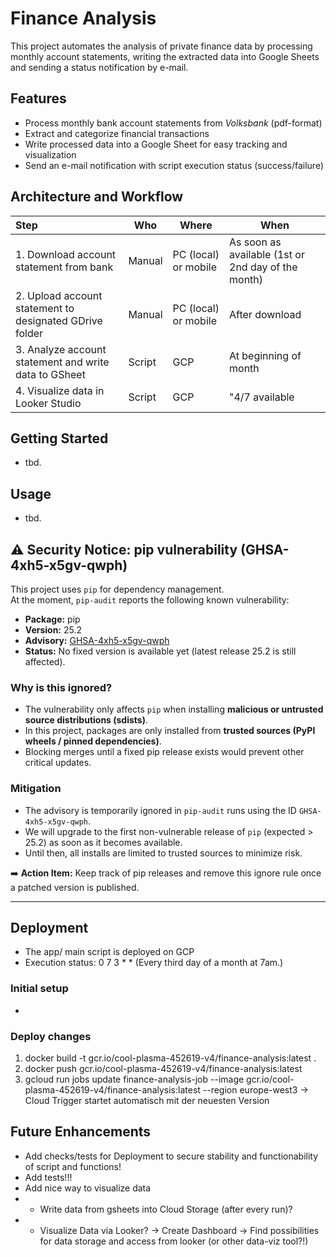 # Finance Analysis

This project automates the analysis of private finance data by processing monthly account statements, writing the extracted data into Google Sheets and sending a status notification by e-mail.

## Features

- Process monthly bank account statements from *Volksbank* (pdf-format)
- Extract and categorize financial transactions
- Write processed data into a Google Sheet for easy tracking and visualization
- Send an e-mail notification with script execution status (success/failure)


## Architecture and Workflow

| Step                                                      | Who        | Where                 | When
|:--------------------------------------------------------- |---------   |-----------------------|-----------------------------------   |
| 1. Download account statement from bank                   | Manual     | PC (local) or mobile  | As soon as available (1st or 2nd day of the month) |
| 2. Upload account statement to designated GDrive folder   | Manual     | PC (local) or mobile  | After download                       |
| 3. Analyze account statement and write data to GSheet     | Script     | GCP                   | At beginning of month                |
| 4. Visualize data in Looker Studio                        | Script     | GCP                   | "4/7 available                       |


## Getting Started

- tbd.

## Usage

- tbd.


## ⚠️ Security Notice: pip vulnerability (GHSA-4xh5-x5gv-qwph)

This project uses `pip` for dependency management.  
At the moment, `pip-audit` reports the following known vulnerability:

- **Package:** pip  
- **Version:** 25.2  
- **Advisory:** [GHSA-4xh5-x5gv-qwph](https://github.com/advisories/GHSA-4xh5-x5gv-qwph)  
- **Status:** No fixed version is available yet (latest release 25.2 is still affected).  

### Why is this ignored?
- The vulnerability only affects `pip` when installing **malicious or untrusted source distributions (sdists)**.  
- In this project, packages are only installed from **trusted sources (PyPI wheels / pinned dependencies)**.  
- Blocking merges until a fixed pip release exists would prevent other critical updates.

### Mitigation
- The advisory is temporarily ignored in `pip-audit` runs using the ID `GHSA-4xh5-x5gv-qwph`.  
- We will upgrade to the first non-vulnerable release of `pip` (expected > 25.2) as soon as it becomes available.  
- Until then, all installs are limited to trusted sources to minimize risk.

➡️ **Action Item:** Keep track of pip releases and remove this ignore rule once a patched version is published.

---

## Deployment

- The app/ main script is deployed on GCP
- Execution status: 0 7 3 * * (Every third day of a month at 7am.)

### Initial setup

- 

### Deploy changes

1. docker build -t gcr.io/cool-plasma-452619-v4/finance-analysis:latest .
2. docker push gcr.io/cool-plasma-452619-v4/finance-analysis:latest
3. gcloud run jobs update finance-analysis-job --image gcr.io/cool-plasma-452619-v4/finance-analysis:latest --region europe-west3
-> Cloud Trigger startet automatisch mit der neuesten Version


## Future Enhancements

- Add checks/tests for Deployment to secure stability and functionability of script and functions!
- Add tests!!!
- Add nice way to visualize data
- - Write data from gsheets into Cloud Storage (after every run)?
- - Visualize Data via Looker? -> Create Dashboard -> Find possibilities for data storage and access from looker (or other data-viz tool?!)
